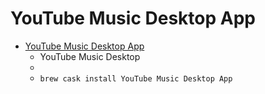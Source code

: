 # YouTube Music Desktop App
- [YouTube Music Desktop App](https://ytmdesktop.app/)
  -  YouTube Music Desktop
  - 
  - `brew cask install YouTube Music Desktop App`
